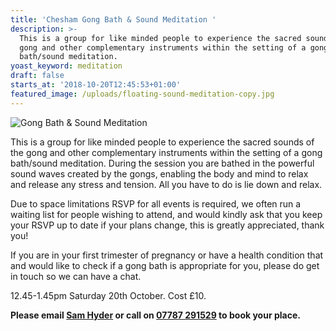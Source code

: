 ```yaml
---
title: 'Chesham Gong Bath & Sound Meditation '
description: >-
  This is a group for like minded people to experience the sacred sounds of the
  gong and other complementary instruments within the setting of a gong
  bath/sound meditation.
yoast_keyword: meditation
draft: false
starts_at: '2018-10-20T12:45:53+01:00'
featured_image: /uploads/floating-sound-meditation-copy.jpg
---
```

![Gong Bath & Sound Meditation](/uploads/floating-sound-meditation-copy.jpg)

This is a group for like minded people to experience the sacred sounds of the gong and other complementary instruments within the setting of a gong bath/sound meditation. During the session you are bathed in the powerful sound waves created by the gongs, enabling the body and mind to relax and release any stress and tension. All you have to do is lie down and relax. 

Due to space limitations RSVP for all events is required, we often run a waiting list for people wishing to attend, and would kindly ask that you keep your RSVP up to date if your plans change, this is greatly appreciated, thank you!

If you are in your first trimester of pregnancy or have a health condition that and would like to check if a gong bath is appropriate for you, please do get in touch so we can have a chat.



12.45-1.45pm Saturday 20th October. Cost £10. 

**Please email [Sam Hyder](mailto:sam_hyder@hotmail.co.uk) or call on [07787 291529](tel:07787291529) to book your place.**
